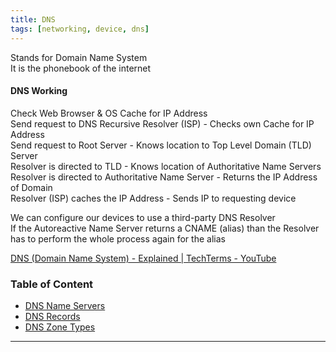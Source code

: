 ```yaml
---
title: DNS
tags: [networking, device, dns]
---
```


Stands for Domain Name System  
It is the phonebook of the internet

#### DNS Working

Check Web Browser & OS Cache for IP Address  
Send request to DNS Recursive Resolver (ISP) - Checks own Cache for IP Address  
Send request to Root Server - Knows location to Top Level Domain (TLD) Server  
Resolver is directed to TLD - Knows location of Authoritative Name Servers  
Resolver is directed to Authoritative Name Server - Returns the IP Address of Domain  
Resolver (ISP) caches the IP Address - Sends IP to requesting device

We can configure our devices to use a third-party DNS Resolver  
If the Autoreactive Name Server returns a CNAME (alias) than the Resolver has to perform the whole process again for the alias  

[DNS (Domain Name System) - Explained | TechTerms - YouTube](https://www.youtube.com/watch?v=JkEYOt08-rU)

### Table of Content

- [DNS Name Servers](DNS%20Name%20Servers.md)
- [DNS Records](DNS%20Records.md)
- [DNS Zone Types](DNS%20Zone%20Types.md)  

---
